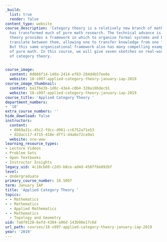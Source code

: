 ```yaml
---
_build:
  list: true
  render: false
content_type: website
course_description: 'Category theory is a relatively new branch of mathematics that
  has transformed much of pure math research. The technical advance is that category
  theory provides a framework in which to organize formal systems and by which to
  translate between them, allowing one to transfer knowledge from one field to another.
  But this same organizational framework also has many compelling examples outside
  of pure math. In this course, we will give seven sketches on real-world applications
  of category theory.

  '
course_image:
  content: 0d866f14-140a-2414-ef83-284d4b5fee6e
  website: 18-s097-applied-category-theory-january-iap-2019
course_image_thumbnail:
  content: ba1f6e3b-1d0c-43e4-c0b4-320a18bdec91
  website: 18-s097-applied-category-theory-january-iap-2019
course_title: 'Applied Category Theory '
department_numbers:
- '18'
extra_course_numbers: ''
hide_download: false
instructors:
  content:
  - 8069a31c-45c2-fdcc-d961-cc6752a71e53
  - d2dacc17-4715-418e-dff1-d4a6e72ca9a1
  website: ocw-www
learning_resource_types:
- Lecture Videos
- Problem Sets
- Open Textbooks
- Instructor Insights
legacy_uid: 4c18cb69-c2d3-b8ce-ad4d-458ff8e892bf
level:
- Undergraduate
primary_course_number: 18.S097
term: January IAP
title: 'Applied Category Theory '
topics:
- - Mathematics
- - Mathematics
  - Applied Mathematics
- - Mathematics
  - Topology and Geometry
uid: 7a6f0128-6efd-4384-a96d-143b98e17c6d
url_path: courses/18-s097-applied-category-theory-january-iap-2019
year: '2019'
---
```

